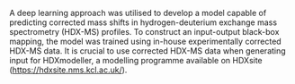 A deep learning approach was utilised to develop a model capable of predicting corrected mass shifts in hydrogen-deuterium exchange mass spectrometry (HDX-MS) profiles. To construct an input-output black-box mapping, the model was trained using in-house experimentally corrected HDX-MS data. It is crucial to use corrected HDX-MS data when generating input for HDXmodeller, a modelling programme available on HDXsite (https://hdxsite.nms.kcl.ac.uk/).
